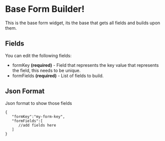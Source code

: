 # Base Form Builder!

This is the base form widget, its the base that gets all fields and builds upon them.


## Fields

You can edit the following fields:

 - formKey **(required)** - Field that represents the key value that represents the field, this needs to be unique.
 - formFields **(required)** - List of fields to build.


## Json Format

Json format to show those fields

    {
       "formKey":"my-form-key",
       "formFields":[
          //add fields here
       ]
    }
